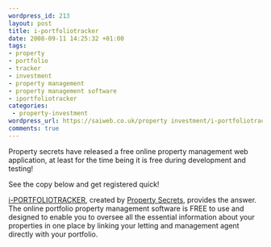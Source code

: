 ```yaml
--- 
wordpress_id: 213
layout: post
title: i-portfoliotracker
date: 2008-09-11 14:25:32 +01:00
tags: 
- property
- portfolio
- tracker
- investment
- property management
- property management software
- iportfoliotracker
categories: 
 - property-investment
wordpress_url: https://saiweb.co.uk/property investment/i-portfoliotracker
comments: true
---
```

Property secrets have released a free online property management web application, at least for the time being it is free during development and testing!

See the copy below and get registered quick!

<a href="https://www.i-portfoliotracker.com/">i-PORTFOLIOTRACKER</a>, created by <a href="https://www.propertysecrets.net/">Property Secrets</a>, provides the answer. The online portfolio property management software is FREE to use and designed to enable you to oversee all the essential information about your properties in one place by linking your letting and management agent directly with your portfolio.

<img src="https://www.i-portfoliotracker.com/sites/ipt-www/images/screenshots/ss1.gif" alt="" />
<img src="https://www.i-portfoliotracker.com/sites/ipt-www/images/screenshots/ss2.gif" alt="" />

